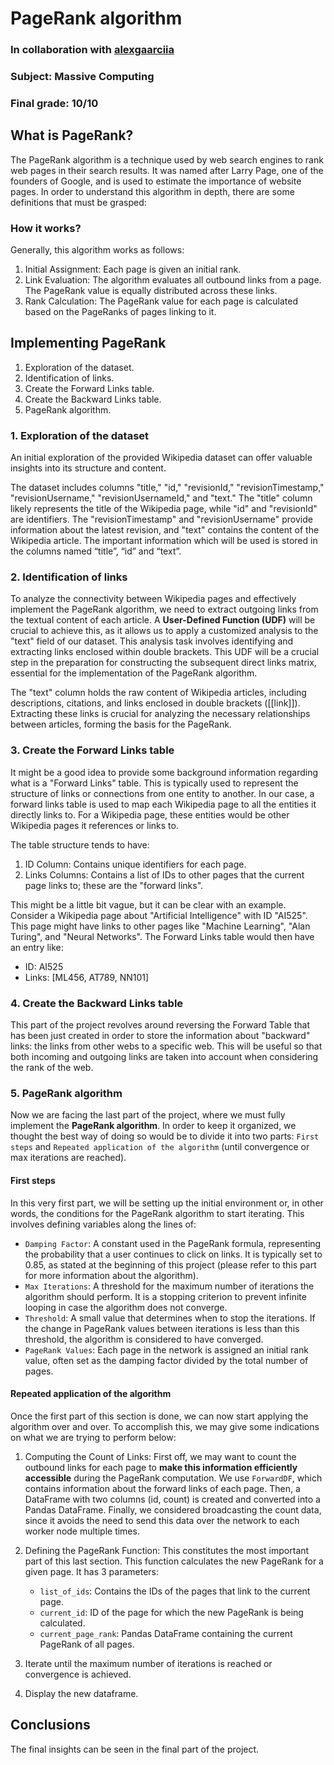 # PageRank algorithm

### In collaboration with [alexgaarciia](https://github.com/alexgaarciia)
### Subject: Massive Computing
### Final grade: 10/10

## What is PageRank?
The PageRank algorithm is a technique used by web search engines to rank web pages in their search results. It was named after Larry Page, one of the founders of Google, and is used to estimate the importance of website pages. In order to understand this algorithm in depth, there are some definitions that must be grasped:

### How it works?
Generally, this algorithm works as follows:
1. Initial Assignment: Each page is given an initial rank. 
2. Link Evaluation: The algorithm evaluates all outbound links from a page. The PageRank value is equally distributed across these links.
3. Rank Calculation: The PageRank value for each page is calculated based on the PageRanks of pages linking to it. 

## Implementing PageRank
1. Exploration of the dataset.
2. Identification of links.
3. Create the Forward Links table.
4. Create the Backward Links table.
5. PageRank algorithm.

### 1. Exploration of the dataset
An initial exploration of the provided Wikipedia dataset can offer valuable insights into its structure and content.

The dataset includes columns "title," "id," "revisionId," "revisionTimestamp," "revisionUsername," "revisionUsernameId," and "text." The "title" column likely represents the title of the Wikipedia page, while "id" and "revisionId" are identifiers. The "revisionTimestamp" and "revisionUsername" provide information about the latest revision, and "text" contains the content of the Wikipedia article. The important information which will be used is stored in the columns named “title”, “id” and “text”.

### 2. Identification of links
To analyze the connectivity between Wikipedia pages and effectively implement the PageRank algorithm, we need to extract outgoing links from the textual content of each article. A **User-Defined Function (UDF)** will be crucial to achieve this, as it allows us to apply a customized analysis to the "text" field of our dataset. This analysis task involves identifying and extracting links enclosed within double brackets. This UDF will be a crucial step in the preparation for constructing the subsequent direct links matrix, essential for the implementation of the PageRank algorithm.

The "text" column holds the raw content of Wikipedia articles, including descriptions, citations, and links enclosed in double brackets ([[link]]). Extracting these links is crucial for analyzing the necessary relationships between articles, forming the basis for the PageRank.

### 3. Create the Forward Links table
It might be a good idea to provide some background information regarding what is a "Forward Links" table. This is typically used to represent the structure of links or connections from one entity to another. In our case, a forward links table is used to map each Wikipedia page to all the entities it directly links to. For a Wikipedia page, these entities would be other Wikipedia pages it references or links to.

The table structure tends to have:
1. ID Column: Contains unique identifiers for each page.
2. Links Columns: Contains a list of IDs to other pages that the current page links to; these are the "forward links".

This might be a little bit vague, but it can be clear with an example. Consider a Wikipedia page about "Artificial Intelligence" with ID "AI525". This page might have links to other pages like "Machine Learning", "Alan Turing", and "Neural Networks". The Forward Links table would then have an entry like: 
  - ID: AI525
  - Links: [ML456, AT789, NN101]

### 4. Create the Backward Links table
This part of the project revolves around reversing the Forward Table that has been just created in order to store the information about "backward" links: the links from other webs to a specific web. This will be useful so that both incoming and outgoing links are taken into account when considering the rank of the web.

### 5. PageRank algorithm
Now we are facing the last part of the project, where we must fully implement the **PageRank algorithm**. In order to keep it organized, we thought the best way of doing so would be to divide it into two parts: `First steps` and `Repeated application of the algorithm` (until convergence or max iterations are reached).

#### First steps
In this very first part, we will be setting up the initial environment or, in other words, the conditions for the PageRank algorithm to start iterating. This involves defining variables along the lines of: 
- `Damping Factor`: A constant used in the PageRank formula, representing the probability that a user continues to click on links. It is typically set to 0.85, as stated at the beginning of this project (please refer to this part for more information about the algorithm).
- `Max Iterations`: A threshold for the maximum number of iterations the algorithm should perform. It is a stopping criterion to prevent infinite looping in case the algorithm does not converge.
- `Threshold`: A small value that determines when to stop the iterations. If the change in PageRank values between iterations is less than this threshold, the algorithm is considered to have converged. 
- `PageRank Values`: Each page in the network is assigned an initial rank value, often set as the damping factor divided by the total number of pages.

#### Repeated application of the algorithm
Once the first part of this section is done, we can now start applying the algorithm over and over. To accomplish this, we may give some indications on what we are trying to perform below:
1. Computing the Count of Links: First off, we may want to count the outbound links for each page to **make this information efficiently accessible** during the PageRank computation. We use `ForwardDF`, which contains information about the forward links of each page. Then, a DataFrame with two columns (id, count) is created and converted into a Pandas DataFrame. Finally, we considered broadcasting the count data, since it avoids the need to send this data over the network to each worker node multiple times.

2. Defining the PageRank Function: This constitutes the most important part of this last section. This function calculates the new PageRank for a given page. It has 3 parameters:
   - `list_of_ids`: Contains the IDs of the pages that link to the current page.
   - `current_id`: ID of the page for which the new PageRank is being calculated.
   - `current_page_rank`: Pandas DataFrame containing the current PageRank of all pages.

3. Iterate until the maximum number of iterations is reached or convergence is achieved.
4. Display the new dataframe.

## Conclusions
The final insights can be seen in the final part of the project.
